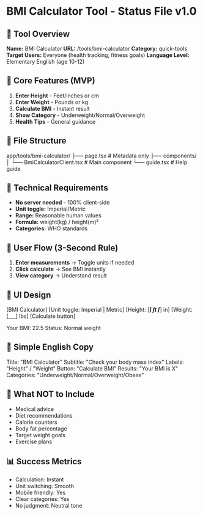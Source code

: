 # BMI Calculator Tool - Status File v1.0

## 📌 Tool Overview

**Name:** BMI Calculator
**URL:** /tools/bmi-calculator
**Category:** quick-tools
**Target Users:** Everyone (health tracking, fitness goals)
**Language Level:** Elementary English (age 10-12)

## 🎯 Core Features (MVP)

1. **Enter Height** - Feet/inches or cm
2. **Enter Weight** - Pounds or kg
3. **Calculate BMI** - Instant result
4. **Show Category** - Underweight/Normal/Overweight
5. **Health Tips** - General guidance

## 📁 File Structure

app/tools/bmi-calculator/
├── page.tsx # Metadata only
├── components/
│ └── BmiCalculatorClient.tsx # Main component
└── guide.tsx # Help guide

## 🔧 Technical Requirements

- **No server needed** - 100% client-side
- **Unit toggle:** Imperial/Metric
- **Range:** Reasonable human values
- **Formula:** weight(kg) / height(m)²
- **Categories:** WHO standards

## 💭 User Flow (3-Second Rule)

1. **Enter measurements** → Toggle units if needed
2. **Click calculate** → See BMI instantly
3. **View category** → Understand result

## 🎨 UI Design

[BMI Calculator]
[Unit toggle: Imperial | Metric]
[Height: [___] ft [___] in]
[Weight: [___] lbs]
[Calculate button]

Your BMI: 22.5
Status: Normal weight

## 📝 Simple English Copy

Title: "BMI Calculator"
Subtitle: "Check your body mass index"
Labels: "Height" / "Weight"
Button: "Calculate BMI"
Results: "Your BMI is X"
Categories: "Underweight/Normal/Overweight/Obese"

## 🚫 What NOT to Include

- Medical advice
- Diet recommendations
- Calorie counters
- Body fat percentage
- Target weight goals
- Exercise plans

## 📊 Success Metrics

- Calculation: Instant
- Unit switching: Smooth
- Mobile friendly: Yes
- Clear categories: Yes
- No judgment: Neutral tone
